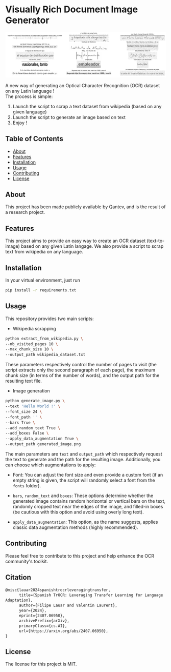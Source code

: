 # Visually Rich Document Image Generator


![image](assets/generated_dataset.jpeg)

A new way of generating an Optical Character Recognition (OCR) dataset on any Latin language !  
The process is simple: 

1. Launch the script to scrap a text dataset from wikipedia (based on any given language)
2. Launch the script to generate an image based on text
3. Enjoy !

## Table of Contents

- [About](#about)
- [Features](#features)
- [Installation](#installation)
- [Usage](#usage)
- [Contributing](#contributing)
- [License](#license)

## About

This project has been made publicly available by Qantev, and is the result of a research project.

## Features

This project aims to provide an easy way to create an OCR dataset (text-to-image) based on any given Latin langage. We also provide a script to scrap text from wikipedia on any language.

## Installation

In your virtual environment, just run 

```bash
pip install -r requirements.txt
```

## Usage

This repository provides two main scripts:

- Wikipedia scrapping

```bash
python extract_from_wikipedia.py \
--nb_visited_pages 10 \
--max_chunk_size 10 \
--output_path wikipedia_dataset.txt
```

These parameters respectively control the number of pages to visit (the script extracts only the second paragraph of each page), the maximum chunk size (in terms of the number of words), and the output path for the resulting text file.

- Image generation

```bash
python generate_image.py \
--text 'Hello World !' \
--font_size 24 \
--font_path '' \
--bars True \
--add_random_text True \
--add_boxes False \
--apply_data_augmentation True \
--output_path generated_image.png
```

The main parameters are `text` and `output_path` which respectively request the text to generate and the path for the resulting image. Additionally, you can choose which augmentations to apply:

- Font: You can adjust the font size and even provide a custom font (if an empty string is given, the script will randomly select a font from the `fonts` folder).
- `bars`, `random_text` and `boxes`: These options determine whether the generated image contains random horizontal or vertical bars on the text, randomly cropped text near the edges of the image, and filled-in boxes (be cautious with this option and avoid using overly long text).

- `apply_data_augmentation`: This option, as the name suggests, applies classic data augmentation methods (highly recommended).

## Contributing

Please feel free to contribute to this project and help enhance the OCR community's toolkit.

## Citation

```
@misc{lauar2024spanishtrocrleveragingtransfer,
      title={Spanish TrOCR: Leveraging Transfer Learning for Language Adaptation}, 
      author={Filipe Lauar and Valentin Laurent},
      year={2024},
      eprint={2407.06950},
      archivePrefix={arXiv},
      primaryClass={cs.AI},
      url={https://arxiv.org/abs/2407.06950}, 
}
```

## License

The license for this project is MIT.


